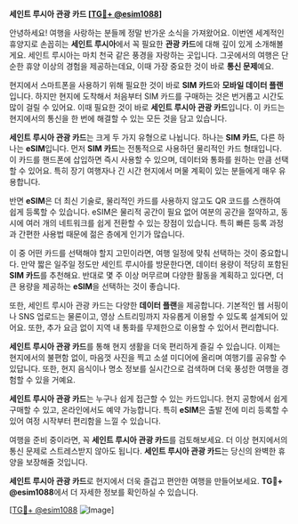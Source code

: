 **세인트 루시아 관광 카드 [[TG💪+ @esim1088](https://t.me/s/esim1088)]**

안녕하세요! 여행을 사랑하는 분들께 정말 반가운 소식을 가져왔어요. 이번엔 세계적인 휴양지로 손꼽히는 **세인트 루시아**에서 꼭 필요한 **관광 카드**에 대해 깊이 있게 소개해볼게요. 세인트 루시아는 마치 천국 같은 풍경을 자랑하는 곳입니다. 그곳에서의 여행은 단순한 휴양 이상의 경험을 제공하는데요, 이때 가장 중요한 것이 바로 **통신 문제**예요.

현지에서 스마트폰을 사용하기 위해 필요한 것이 바로 **SIM 카드**와 **모바일 데이터 플랜**입니다. 하지만 현지에 도착해서 처음부터 SIM 카드를 구매하는 것은 번거롭고 시간도 많이 걸릴 수 있어요. 이때 필요한 것이 바로 **세인트 루시아 관광 카드**입니다. 이 카드는 현지에서의 통신을 한 번에 해결할 수 있는 모든 것을 담고 있습니다.

**세인트 루시아 관광 카드**는 크게 두 가지 유형으로 나뉩니다. 하나는 **SIM 카드**, 다른 하나는 **eSIM**입니다. 먼저 **SIM 카드**는 전통적으로 사용하던 물리적인 카드 형태입니다. 이 카드를 핸드폰에 삽입하면 즉시 사용할 수 있으며, 데이터와 통화를 원하는 만큼 선택할 수 있어요. 특히 장기 여행자나 긴 시간 현지에서 머물 계획이 있는 분들에게 매우 유용합니다.

반면 **eSIM**은 더 최신 기술로, 물리적인 카드를 사용하지 않고도 QR 코드를 스캔하여 쉽게 등록할 수 있습니다. eSIM은 물리적 공간이 필요 없어 여분의 공간을 절약하고, 동시에 여러 개의 네트워크를 쉽게 전환할 수 있는 장점이 있습니다. 특히 빠른 등록 과정과 간편한 사용법 때문에 젊은 층에게 인기가 많습니다.

이 중 어떤 카드를 선택해야 할지 고민이라면, 여행 일정에 맞춰 선택하는 것이 중요합니다. 만약 짧은 일주일 정도만 세인트 루시아를 방문한다면, 데이터 용량이 적당히 포함된 **SIM 카드**를 추천해요. 반대로 몇 주 이상 머무르며 다양한 활동을 계획하고 있다면, 더 큰 용량을 제공하는 **eSIM**을 선택하는 것이 좋습니다.

또한, 세인트 루시아 관광 카드는 다양한 **데이터 플랜**을 제공합니다. 기본적인 웹 서핑이나 SNS 업로드는 물론이고, 영상 스트리밍까지 자유롭게 이용할 수 있도록 설계되어 있어요. 또한, 추가 요금 없이 지역 내 통화를 무제한으로 이용할 수 있어서 편리합니다.

**세인트 루시아 관광 카드**를 통해 현지 생활을 더욱 편리하게 즐길 수 있습니다. 이제는 현지에서의 불편함 없이, 마음껏 사진을 찍고 소셜 미디어에 올리며 여행기를 공유할 수 있답니다. 또한, 현지 음식이나 명소 정보를 실시간으로 검색하며 더욱 풍성한 여행을 경험할 수 있을 거예요.

**세인트 루시아 관광 카드**는 누구나 쉽게 접근할 수 있는 카드입니다. 현지 공항에서 쉽게 구매할 수 있고, 온라인에서도 예약 가능합니다. 특히 **eSIM**은 출발 전에 미리 등록할 수 있어 여정 시작부터 편리함을 느낄 수 있습니다.

여행을 준비 중이라면, 꼭 **세인트 루시아 관광 카드**를 검토해보세요. 더 이상 현지에서의 통신 문제로 스트레스받지 않아도 됩니다. **세인트 루시아 관광 카드**는 당신의 완벽한 휴양을 보장해줄 것입니다.

**세인트 루시아 관광 카드**로 현지에서 더욱 즐겁고 편안한 여행을 만들어보세요. **TG💪+ @esim1088**에서 더 자세한 정보를 확인하실 수 있습니다.

[[TG💪+ @esim1088](https://t.me/s/esim1088) ![Image](https://i.postimg.cc/Y0z9fWf4/image.png)]